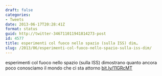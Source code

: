 ```yaml
---
draft: false
categories:
- Tweets
date: 2013-06-17T20:28:41Z
format: status
guid: http://twitter-346711011941814273-post
id: 4577
title: esperimenti col fuoco nello spazio (sulla ISS) dim…
slug: /2013/06/esperimenti-col-fuoco-nello-spazio-sulla-iss-dim/
---
```


esperimenti col fuoco nello spazio (sulla ISS) dimostrano quanto ancora poco conosciamo il mondo che ci sta attorno [bit.ly/11GRcMT](http://bit.ly/11GRcMT)